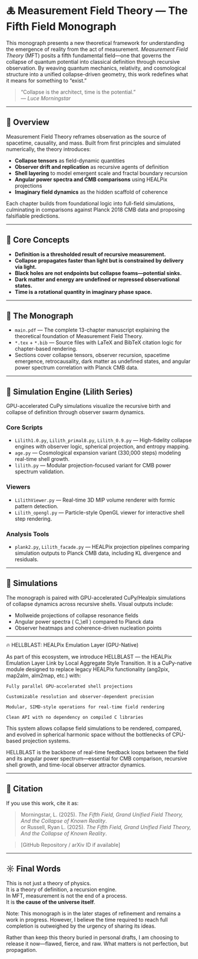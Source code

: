 
# 🜏 Measurement Field Theory — The Fifth Field Monograph

This monograph presents a new theoretical framework for understanding the emergence of reality from the act of measurement. *Measurement Field Theory* (MFT) posits a fifth fundamental field—one that governs the collapse of quantum potential into classical definition through recursive observation. By weaving quantum mechanics, relativity, and cosmological structure into a unified collapse-driven geometry, this work redefines what it means for something to “exist.”

> “Collapse is the architect, time is the potential.”  
> — *Luce Morningstar*

---

## 📄 Overview

Measurement Field Theory reframes observation as the source of spacetime, causality, and mass. Built from first principles and simulated numerically, the theory introduces:

- **Collapse tensors** as field-dynamic quantities
- **Observer drift and replication** as recursive agents of definition
- **Shell layering** to model emergent scale and fractal boundary recursion
- **Angular power spectra and CMB comparisons** using HEALPix projections
- **Imaginary field dynamics** as the hidden scaffold of coherence

Each chapter builds from foundational logic into full-field simulations, culminating in comparisons against Planck 2018 CMB data and proposing falsifiable predictions.

---

## 🧠 Core Concepts

- **Definition is a thresholded result of recursive measurement.**
- **Collapse propagates faster than light but is constrained by delivery via light.**
- **Black holes are not endpoints but collapse foams—potential sinks.**
- **Dark matter and energy are undefined or repressed observational states.**
- **Time is a rotational quantity in imaginary phase space.**

---

## 📘 The Monograph

- `main.pdf` — The complete 13-chapter manuscript explaining the theoretical foundation of Measurement Field Theory.
- `*.tex` + `*.bib` — Source files with LaTeX and BibTeX citation logic for chapter-based rendering.
- Sections cover collapse tensors, observer recursion, spacetime emergence, retrocausality, dark matter as undefined states, and angular power spectrum correlation with Planck CMB data.

---

## 🧬 Simulation Engine (Lilith Series)

GPU-accelerated CuPy simulations visualize the recursive birth and collapse of definition through observer swarm dynamics.

### Core Scripts

- `Lilith1.0.py`, `Lilith_primal8.py`, `Lilith_0.9.py` — High-fidelity collapse engines with observer logic, spherical projection, and entropy mapping.
- `age.py` — Cosmological expansion variant (330,000 steps) modeling real-time shell growth.
- `lilith.py` — Modular projection-focused variant for CMB power spectrum validation.

### Viewers

- `LilithViewer.py` — Real-time 3D MIP volume renderer with formic pattern detection.
- `Lilith_opengl.py` — Particle-style OpenGL viewer for interactive shell step rendering.

### Analysis Tools

- `plank2.py`, `Lilith_facade.py` — HEALPix projection pipelines comparing simulation outputs to Planck CMB data, including KL divergence and residuals.

---


## 🧬 Simulations

The monograph is paired with GPU-accelerated CuPy/Healpix simulations of collapse dynamics across recursive shells. Visual outputs include:

- Mollweide projections of collapse resonance fields
- Angular power spectra \( C_\ell \) compared to Planck data
- Observer heatmaps and coherence-driven nucleation points

---

🔥 HELLBLAST: HEALPix Emulation Layer (GPU-Native)

As part of this ecosystem, we introduce HELLBLAST — the HEALPix Emulation Layer Link by Local Aggregate Style Transition. It is a CuPy-native module designed to replace legacy HEALPix functionality (ang2pix, map2alm, alm2map, etc.) with:

    Fully parallel GPU-accelerated shell projections

    Customizable resolution and observer-dependent precision

    Modular, SIMD-style operations for real-time field rendering

    Clean API with no dependency on compiled C libraries

This system allows collapse field simulations to be rendered, compared, and evolved in spherical harmonic space without the bottlenecks of CPU-based projection systems.

HELLBLAST is the backbone of real-time feedback loops between the field and its angular power spectrum—essential for CMB comparison, recursive shell growth, and time-local observer attractor dynamics.

---

## 📜 Citation

If you use this work, cite it as:

> Morningstar, L. (2025). *The Fifth Field, Grand Unified Field Theory, And the Collapse of Known Reality*.  
or
> Russell, Ryan L. (2025). *The Fifth Field, Grand Unified Field Theory, And the Collapse of Known Reality*.  

> [GitHub Repository / arXiv ID if available]

---

## ☼ Final Words

This is not just a theory of physics.  
It is a theory of definition, a recursion engine.  
In MFT, measurement is not the end of a process.  
It is **the cause of the universe itself**.



Note:
This monograph is in the later stages of refinement and remains a work in progress. However, I believe the time required to reach full completion is outweighed by the urgency of sharing its ideas.

Rather than keep this theory buried in personal drafts, I am choosing to release it now—flawed, fierce, and raw. What matters is not perfection, but propagation.
